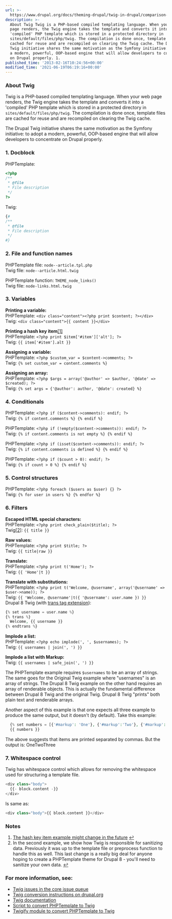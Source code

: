```yaml
---
url: >-
  https://www.drupal.org/docs/theming-drupal/twig-in-drupal/comparison-of-phptemplate-and-twig-theming-paradigms
description: >-
  About Twig Twig is a PHP-based compiled templating language. When your web
  page renders, the Twig engine takes the template and converts it into a
  'compiled' PHP template which is stored in a protected directory in
  sites/default/files/php/twig. The compilation is done once, template files are
  cached for reuse and are recompiled on clearing the Twig cache. The Drupal
  Twig initiative shares the same motivation as the Symfony initiative: to adopt
  a modern, powerful, OOP-based engine that will allow developers to concentrate
  on Drupal properly. 1.
published_time: '2013-02-16T10:24:56+00:00'
modified_time: '2021-06-19T06:19:16+00:00'
---
```

### About Twig

Twig is a PHP-based compiled templating language. When your web page renders, the Twig engine takes the template and converts it into a 'compiled' PHP template which is stored in a protected directory in `sites/default/files/php/twig`. The compilation is done once, template files are cached for reuse and are recompiled on clearing the Twig cache.

The Drupal Twig initiative shares the same motivation as the Symfony initiative: to adopt a modern, powerful, OOP-based engine that will allow developers to concentrate on Drupal properly.

### 1\. Docblock

PHPTemplate:

```php
<?php 
/** 
 * @file
 * File description
 */
?>
```

Twig:

```php
{# 
/** 
 * @file
 * File description
 */
#}
```

### 2\. File and function names

PHPTemplate file: `node--article.tpl.php`  
Twig file: `node--article.html.twig`

PHPTemplate function: `THEME_node_links()`  
Twig file: `node-links.html.twig`

### 3\. Variables

**Printing a variable:**  
PHPTemplate: `<div class="content"><?php print $content; ?></div>`  
Twig: `<div class="content">{{ content }}</div>`

**Printing a hash key item**[\[1\]](#footnote-1)  
PHPTemplate: `<?php print $item['#item']['alt']; ?>`  
Twig: `{{ item['#item'].alt }} `

**Assigning a variable:**  
PHPTemplate: `<?php $custom_var = $content->comments; ?>`  
Twig: `{% set custom_var = content.comments %}`

**Assigning an array:**  
PHPTemplate: `<?php $args = array('@author' => $author, '@date' => $created); ?>`  
Twig: `{% set args = {'@author': author, '@date': created} %}`

### 4\. Conditionals

PHPTemplate: `<?php if ($content->comments): endif; ?>`  
Twig: `{% if content.comments %} {% endif %}`

PHPTemplate: `<?php if (!empty($content->comments)): endif; ?>`  
Twig: `{% if content.comments is not empty %} {% endif %}`

PHPTemplate: `<?php if (isset($content->comments)): endif; ?>`  
Twig: `{% if content.comments is defined %} {% endif %}`

PHPTemplate: `<?php if ($count > 0): endif; ?>`  
Twig: `{% if count > 0 %} {% endif %}`

### 5\. Control structures

PHPTemplate: `<?php foreach ($users as $user) {} ?>`  
Twig: `{% for user in users %} {% endfor %}`

### 6\. Filters

**Escaped HTML special characters:**  
PHPTemplate: `<?php print check_plain($title); ?>`  
Twig[\[2\]](#footnote-2): `{{ title }}`

**Raw values:**  
PHPTemplate: `<?php print $title; ?>`  
Twig: `{{ title|raw }}`

**Translate:**  
PHPTemplate: `<?php print t('Home'); ?>`  
Twig: `{{ 'Home'|t }}`

**Translate with substitutions:**  
PHPTemplate: `<?php print t('Welcome, @username', array('@username' => $user->name)); ?>`  
Twig: `{{ 'Welcome, @username'|t({ '@username': user.name }) }}`  
Drupal 8 Twig (with [trans tag extension](https://drupal.org/node/2047135)):

```php
{% set username = user.name %}
{% trans %}
  Welcome, {{ username }}
{% endtrans %}

```

**Implode a list:**  
PHPTemplate: `<?php echo implode(', ', $usernames); ?>`  
Twig: `{{ usernames | join(', ') }}`

**Implode a list with Markup:**  
Twig: `{{ usernames | safe_join(', ') }}`

The PHPTemplate example requires `$usernames` to be an array of strings. The same goes for the Original Twig example where "usernames" is an array of strings. The Drupal 8 Twig example on the other hand requires an array of renderable objects. This is actually the fundamental difference between Drupal 8 Twig and the original Twig. Drupal 8 Twig "prints" both plain text and renderable arrays.

Another aspect of this example is that one expects all three example to produce the same output, but it doesn't (by default). Take this example:

```php
  {% set numbers = [{'#markup': 'One'}, {'#markup':'Two'}, {'#markup':'Three'}] %}
  {{ numbers }}

```

The above suggests that items are printed separated by commas. But the output is: OneTwoThree

### 7\. Whitespace control

Twig has whitespace control which allows for removing the whitespace used for structuring a template file.

```php
<div class="body">
  {{- block.content -}}
</div>

```

Is same as:

```php
<div class="body">{{ block.content }}</div>

```

### Notes

1. [The hash key item example might change in the future](/node/2160611) [↩︎︎](#footnote-ref-1 "Jump back to the footnote in the text.")
2. In the second example, we show how Twig is responsible for sanitizing data. Previously it was up to the template file or preprocess function to handle this as well. This last change is a really big deal for anyone hoping to create a PHPTemplate theme for Drupal 8 - you'll need to sanitize your own data. [↩︎︎](#footnote-ref-2 "Jump back to the footnote in the text.")

### **For more information, see:**

* [Twig issues in the core issue queue](https://drupal.org/project/issues/drupal?text=Twig&version=8.x)
* [Twig conversion instructions on drupal.org](https://drupal.org/node/2025313)
* [Twig documentation](https://twig.symfony.com/doc/2.x/)
* [Script to convert PHPTemplate to Twig ](https://github.com/makinacorpus/php-twig-converter)
* [Twigify module to convert PHPTemplate to Twig](https://www.drupal.org/project/twigify)